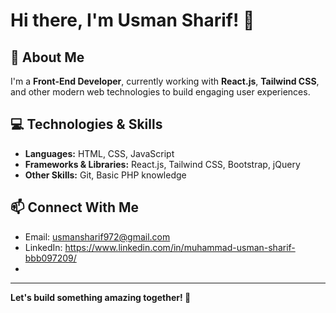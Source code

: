 # Hi there, I'm Usman Sharif! 👋

## 🚀 About Me
I'm a **Front-End Developer**, currently working with **React.js**, **Tailwind CSS**, and other modern web technologies to build engaging user experiences.

## 💻 Technologies & Skills
- **Languages:** HTML, CSS, JavaScript
- **Frameworks & Libraries:** React.js, Tailwind CSS, Bootstrap, jQuery
- **Other Skills:** Git, Basic PHP knowledge

## 📫 Connect With Me
- Email: usmansharif972@gmail.com
- LinkedIn: https://www.linkedin.com/in/muhammad-usman-sharif-bbb097209/
- 
---
**Let's build something amazing together! 🚀**

